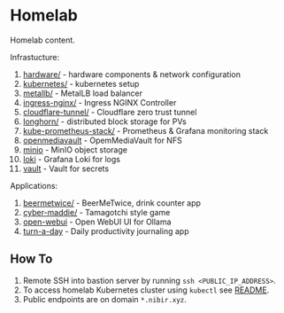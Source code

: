 # Homelab

Homelab content.


Infrastucture:

1. [hardware/](/hardware/) - hardware components & network configuration
2. [kubernetes/](/kubernetes/) - kubernetes setup
3. [metallb/](/metallb/) - MetalLB load balancer
4. [ingress-nginx/](/ingress-nginx/) - Ingress NGINX Controller
5. [cloudflare-tunnel/](/cloudflare-tunnel/) - Cloudflare zero trust tunnel
6. [longhorn/](/longhorn/) - distributed block storage for PVs
7. [kube-prometheus-stack/](/kube-prometheus-stack) - Prometheus & Grafana monitoring stack
8. [openmediavault](/openmediavault) - OpemMediaVault for NFS
9. [minio](/minio) - MinIO object storage
10. [loki](/loki/) - Grafana Loki for logs
11. [vault](/vault/) - Vault for secrets

Applications:

1. [beermetwice/](/beermetwice/) - BeerMeTwice, drink counter app
2. [cyber-maddie/](/cyber-maddie/) - Tamagotchi style game
3. [open-webui](/open-webui/) - Open WebUI UI for Ollama
4. [turn-a-day](/turn-a-day/) - Daily productivity journaling app

## How To

1. Remote SSH into bastion server by running `ssh <PUBLIC_IP_ADDRESS>`.
2. To access homelab Kubernetes cluster using `kubectl` see [README](/kubernetes/README.md).
4. Public endpoints are on domain `*.nibir.xyz`.
